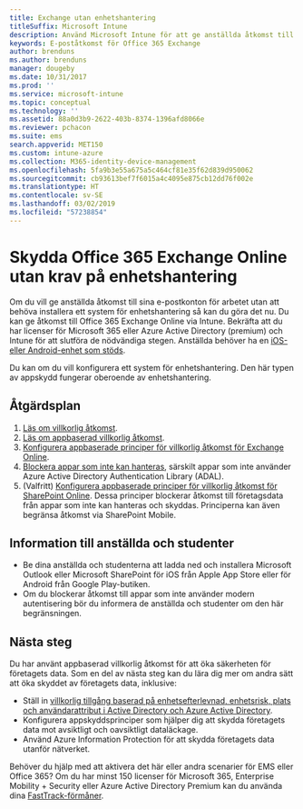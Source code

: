 ```yaml
---
title: Exchange utan enhetshantering
titleSuffix: Microsoft Intune
description: Använd Microsoft Intune för att ge anställda åtkomst till sina e-postkonton för Office 365 Exchange Online utan att behöva installera ett system för enhetshantering.
keywords: E-poståtkomst för Office 365 Exchange
author: brenduns
ms.author: brenduns
manager: dougeby
ms.date: 10/31/2017
ms.prod: ''
ms.service: microsoft-intune
ms.topic: conceptual
ms.technology: ''
ms.assetid: 88a0d3b9-2622-403b-8374-1396afd8066e
ms.reviewer: pchacon
ms.suite: ems
search.appverid: MET150
ms.custom: intune-azure
ms.collection: M365-identity-device-management
ms.openlocfilehash: 5fa9b3e55a675a5c464cf81e35f62d839d950062
ms.sourcegitcommit: cb93613bef7f6015a4c4095e875cb12dd76f002e
ms.translationtype: HT
ms.contentlocale: sv-SE
ms.lasthandoff: 03/02/2019
ms.locfileid: "57238854"
---
```

# <a name="protect-office-365-exchange-online-without-requiring-device-management"></a>Skydda Office 365 Exchange Online utan krav på enhetshantering

Om du vill ge anställda åtkomst till sina e-postkonton för arbetet utan att behöva installera ett system för enhetshantering så kan du göra det nu. Du kan ge åtkomst till Office 365 Exchange Online via Intune. Bekräfta att du har licenser för Microsoft 365 eller Azure Active Directory (premium) och Intune för att slutföra de nödvändiga stegen. Anställda behöver ha en [iOS- eller Android-enhet som stöds](supported-devices-browsers.md). 

Du kan om du vill konfigurera ett system för enhetshantering. Den här typen av appskydd fungerar oberoende av enhetshantering. 

## <a name="action-plan"></a>Åtgärdsplan

1. [Läs om villkorlig åtkomst](conditional-access.md). 
2. [Läs om appbaserad villkorlig åtkomst](app-based-conditional-access-intune.md).
3. [Konfigurera appbaserade principer för villkorlig åtkomst för Exchange Online](app-based-conditional-access-intune-create.md).
4. [Blockera appar som inte kan hanteras](app-modern-authentication-block.md), särskilt appar som inte använder Azure Active Directory Authentication Library (ADAL).
5. (Valfritt) [Konfigurera appbaserade principer för villkorlig åtkomst för SharePoint Online](app-based-conditional-access-intune-create.md). Dessa principer blockerar åtkomst till företagsdata från appar som inte kan hanteras och skyddas. Principerna kan även begränsa åtkomst via SharePoint Mobile. 

## <a name="what-to-tell-employees-and-students"></a>Information till anställda och studenter

* Be dina anställda och studenterna att ladda ned och installera Microsoft Outlook eller Microsoft SharePoint för iOS från Apple App Store eller för Android från Google Play-butiken. 
* Om du blockerar åtkomst till appar som inte använder modern autentisering bör du informera de anställda och studenter om den här begränsningen. 

## <a name="next-steps"></a>Nästa steg

Du har använt appbaserad villkorlig åtkomst för att öka säkerheten för företagets data. Som en del av nästa steg kan du lära dig mer om andra sätt att öka skyddet av företagets data, inklusive: 

* Ställ in [villkorlig tillgång baserad på enhetsefterlevnad, enhetsrisk, plats och användarattribut i Active Directory och Azure Active Directory](https://docs.microsoft.com/azure/active-directory/active-directory-conditional-access-azure-portal).  
* Konfigurera appskyddsprinciper som hjälper dig att skydda företagets data mot avsiktligt och oavsiktligt dataläckage. 
* Använd Azure Information Protection för att skydda företagets data utanför nätverket. 

Behöver du hjälp med att aktivera det här eller andra scenarier för EMS eller Office 365? Om du har minst 150 licenser för Microsoft 365, Enterprise Mobility + Security eller Azure Active Directory Premium kan du använda dina [FastTrack-förmåner](https://docs.microsoft.com/enterprise-mobility-security/solutions/enterprise-mobility-fasttrack-program). 
